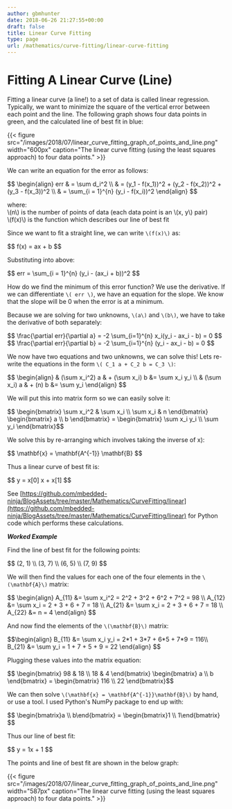 ```yaml
---
author: gbmhunter
date: 2018-06-26 21:27:55+00:00
draft: false
title: Linear Curve Fitting
type: page
url: /mathematics/curve-fitting/linear-curve-fitting
---
```


# Fitting A Linear Curve (Line)

Fitting a linear curve (a line!) to a set of data is called linear regression. Typically, we want to minimize the square of the vertical error between each point and the line. The following graph shows four data points in green, and the calculated line of best fit in blue:

{{< figure src="/images/2018/07/linear_curve_fitting_graph_of_points_and_line.png" width="600px" caption="The linear curve fitting (using the least squares approach) to four data points."  >}}

We can write an equation for the error as follows:

<div>$$
\begin{align}  
err & = \sum d_i^2 \\  
& = (y_1 - f(x_1))^2 + (y_2 - f(x_2))^2 + (y_3 - f(x_3))^2 \\  
& = \sum_{i = 1}^{n} (y_i - f(x_i))^2  
\end{align}
$$</div>

<p class="centered">
where:<br>
\(n\) is the number of points of data (each data point is an \(x, y\) pair)<br>
\(f(x)\) is the function which describes our line of best fit<br>
</p>

Since we want to fit a straight line, we can write `\(f(x)\)` as:

<div>$$ f(x) = ax + b $$</div>

Substituting into above:

<div>$$ err = \sum_{i = 1}^{n} (y_i - (ax_i + b))^2 $$</div>

How do we find the minimum of this error function? We use the derivative. If we can differentiate `\( err \)`, we have an equation for the slope. We know that the slope will be 0 when the error is at a minimum.

Because we are solving for two unknowns, `\(a\)` and `\(b\)`, we have to take the derivative of both separately:

<div>$$ \frac{\partial err}{\partial a} = -2 \sum_{i=1}^{n} x_i(y_i - ax_i - b) = 0 $$</div>

<div>$$ \frac{\partial err}{\partial b} = -2 \sum_{i=1}^{n} (y_i - ax_i - b) = 0 $$</div>

We now have two equations and two unknowns, we can solve this! Lets re-write the equations in the form `\( C_1 a + C_2 b = C_3 \)`:

<div>
$$ \begin{align}  
& (\sum x_i^2) a & + (\sum x_i) b &= \sum x_i y_i \\  
& (\sum x_i) a & + (n) b &= \sum y_i  
\end{align} $$
</div>

We will put this into matrix form so we can easily solve it:

<div>
$$ \begin{bmatrix}  
\sum x_i^2 & \sum x_i \\  
\sum x_i & n  
\end{bmatrix}   
\begin{bmatrix}  
a \\ b  
\end{bmatrix} =   
\begin{bmatrix}  
\sum x_i y_i \\  
\sum y_i  
\end{bmatrix}$$
</div>

We solve this by re-arranging which involves taking the inverse of x):

<div>$$ \mathbf{x} = \mathbf{A^{-1}} \mathbf{B} $$</div>

Thus a linear curve of best fit is:

<div>$$ y = x[0] x + x[1] $$</div>

See [https://github.com/mbedded-ninja/BlogAssets/tree/master/Mathematics/CurveFitting/linear](https://github.com/mbedded-ninja/BlogAssets/tree/master/Mathematics/CurveFitting/linear) for Python code which performs these calculations.

**_Worked Example_**

Find the line of best fit for the following points:

<div>$$ (2, 1) \\ (3, 7) \\ (6, 5) \\ (7, 9) $$</div>

We will then find the values for each one of the four elements in the `\(\mathbf{A}\)` matrix:

<div>
$$ \begin{align}   
A_{11} &= \sum x_i^2 = 2^2 + 3^2 + 6^2 + 7^2 = 98 \\  
A_{12} &= \sum x_i = 2 + 3 + 6 + 7 = 18 \\  
A_{21} &= \sum x_i = 2 + 3 + 6 + 7 = 18 \\  
A_{22} &= n = 4  
\end{align} $$
</div>

And now find the elements of the `\(\mathbf{B}\)` matrix:

<div>$$\begin{align} B_{11} &= \sum x_i y_i = 2*1 + 3*7 + 6*5 + 7*9 = 116\\  
B_{21} &= \sum y_i = 1 + 7 + 5 + 9 = 22 \end{align} $$</div>

Plugging these values into the matrix equation:

<div>
$$ \begin{bmatrix}  
98 & 18 \\  
18 & 4  
\end{bmatrix}   
\begin{bmatrix}  
a \\ b  
\end{bmatrix} =   
\begin{bmatrix}  
116 \\  
22  
\end{bmatrix}$$
</div>

We can then solve `\(\mathbf{x} = \mathbf{A^{-1}}\mathbf{B}\)` by hand, or use a tool. I used Python's NumPy package to end up with:

<div>$$ \begin{bmatrix}a \\ b\end{bmatrix} = \begin{bmatrix}1 \\ 1\end{bmatrix} $$</div>

Thus our line of best fit:

<div>$$ y = 1x + 1 $$</div>

The points and line of best fit are shown in the below graph:

{{< figure src="/images/2018/07/linear_curve_fitting_graph_of_points_and_line.png" width="587px" caption="The linear curve fitting (using the least squares approach) to four data points." >}}
